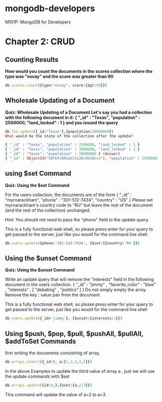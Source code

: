 mongodb-developers
==================

M101P: MongoDB for Developers


Chapter 2: CRUD
==============
Counting Results
---------------
**How would you count the documents in the scores collection where the type was "essay" and the score was greater than 90**

```ruby
db.scores.count({type:"essay", score:{$gt:90}})
```
Wholesale Updating of a Document
-------------------------------

**Quiz: Wholesale Updating of a Document
Let's say you had a collection with the following document in it:
{ "_id" : "Texas", "population" : 2500000, "land_locked" : 1 }
and you issued the query**

```ruby
db.foo.update({_id:"Texas"},{population:30000000})
What would be the state of the collection after the update?

{ "_id" : "Texas", "population" : 2500000, "land_locked" : 1 }
{ "_id" : "Texas", "population" : 3000000, "land_locked" : 1 }
{ "_id" : "Texas", "population" : 30000000 } (Answer)
{ "_id" : ObjectId("507b7c601eb13126c9e3dcca"), "population" : 2500000 }
```

using $set Command
-------------------
**Quiz: Using the $set Command**

For the users collection, the documents are of the form
{
	"_id" : "myrnarackham",
	"phone" : "301-512-7434",
	"country" : "US"
}
Please set myrnarackham's country code to "RU" but leave the rest of the document (and the rest of the collection) unchanged. 

Hint: You should not need to pass the "phone" field to the update query. 

This is a fully functional web shell, so please press enter for your query to get passed to the server, just like you would for the command line shell.

```ruby
db.users.update({phone:'301-512-7434', {$set:{{country:'RU'}})
```
Using the $unset Command
-----------------------
**Quiz: Using the $unset Command**

Write an update query that will remove the "interests" field in the following document in the users collection.
{ 
    "_id" : "jimmy" , 
    "favorite_color" : "blue" , 
    "interests" : [ "debating" , "politics" ] 
}
Do not simply empty the array. Remove the key : value pair from the document. 

This is a fully functional web shell, so please press enter for your query to get passed to the server, just like you would for the command line shell

```ruby
db.users.update({_id='jimmy'}, {$unset:{interests:1}})
```

Using $push, $pop, $pull, $pushAll, $pullAll, $addToSet Commands
----------------------------------------------------------------

first writing the documents consistring of array, 
```ruby
db.arrays.insert({_id:0, a:[1,2,3,4,5]})
```
In the above Examples to update the third value of array a , just we will use the update commands with $set
```ruby
db.arrays.update({id:0,},{$set:{a.2:3}})
``` 
This command will update the value of a=2 to a=3

